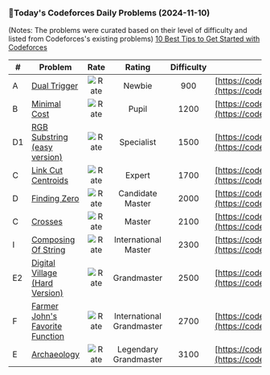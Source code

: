 ### 🌟Today's Codeforces Daily Problems (2024-11-10)
(Notes: The problems were curated based on their level of difficulty and listed from Codeforces's existing problems)
[10 Best Tips to Get Started with Codeforces](https://github.com/ika9810/Codeforces-Daily-Problems/blob/main/10%20Best%20Tips%20to%20Get%20Started%20with%20Codeforces.md)

| # | Problem | Rate| Rating | Difficulty | Contest |
|---| ----- | :--------: | :----------: | :----------: | ---------- |
|A|[Dual Trigger](https://codeforces.com/contest/1951/problem/A)|![Rate](https://img.shields.io/badge/Newbie-900-lightgrey)|Newbie|900|[https://codeforces.com/contest/1951](https://codeforces.com/contest/1951)|
|B|[Minimal Cost](https://codeforces.com/contest/1491/problem/B)|![Rate](https://img.shields.io/badge/Pupil-1200-brightgreen)|Pupil|1200|[https://codeforces.com/contest/1491](https://codeforces.com/contest/1491)|
|D1|[RGB Substring (easy version)](https://codeforces.com/contest/1196/problem/D1)|![Rate](https://img.shields.io/badge/Specialist-1500-9cf)|Specialist|1500|[https://codeforces.com/contest/1196](https://codeforces.com/contest/1196)|
|C|[Link Cut Centroids](https://codeforces.com/contest/1406/problem/C)|![Rate](https://img.shields.io/badge/Expert-1700-blue)|Expert|1700|[https://codeforces.com/contest/1406](https://codeforces.com/contest/1406)|
|D|[Finding Zero](https://codeforces.com/contest/1634/problem/D)|![Rate](https://img.shields.io/badge/Candidate%20Master-2000-blueviolet)|Candidate Master|2000|[https://codeforces.com/contest/1634](https://codeforces.com/contest/1634)|
|C|[Crosses](https://codeforces.com/contest/215/problem/C)|![Rate](https://img.shields.io/badge/Master-2100-orange)|Master|2100|[https://codeforces.com/contest/215](https://codeforces.com/contest/215)|
|I|[Composing Of String](https://codeforces.com/contest/774/problem/I)|![Rate](https://img.shields.io/badge/International%20Master-2300-orange)|International Master|2300|[https://codeforces.com/contest/774](https://codeforces.com/contest/774)|
|E2|[Digital Village (Hard Version)](https://codeforces.com/contest/2021/problem/E2)|![Rate](https://img.shields.io/badge/Grandmaster-2500-red)|Grandmaster|2500|[https://codeforces.com/contest/2021](https://codeforces.com/contest/2021)|
|F|[Farmer John's Favorite Function](https://codeforces.com/contest/1942/problem/F)|![Rate](https://img.shields.io/badge/International%20Grandmaster-2700-red)|International Grandmaster|2700|[https://codeforces.com/contest/1942](https://codeforces.com/contest/1942)|
|E|[Archaeology](https://codeforces.com/contest/176/problem/E)|![Rate](https://img.shields.io/badge/Legendary%20Grandmaster-3100-red)|Legendary Grandmaster|3100|[https://codeforces.com/contest/176](https://codeforces.com/contest/176)|

